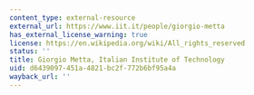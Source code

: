 ```yaml
---
content_type: external-resource
external_url: https://www.iit.it/people/giorgio-metta
has_external_license_warning: true
license: https://en.wikipedia.org/wiki/All_rights_reserved
status: ''
title: Giorgio Metta, Italian Institute of Technology
uid: d6439097-451a-4821-bc2f-772b6bf95a4a
wayback_url: ''
---
```

